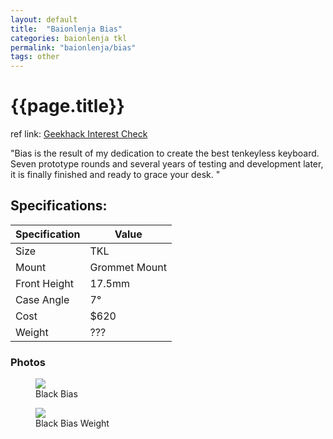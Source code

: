 ```yaml
---
layout: default
title:  "Baionlenja Bias"
categories: baionlenja tkl
permalink: "baionlenja/bias"
tags: other
---
```

# {{page.title}}

ref link: [Geekhack Interest Check](https://geekhack.org/index.php?topic=115157.0)

"Bias is the result of my dedication to create the best tenkeyless keyboard. Seven prototype rounds and several years of testing and development later, it is finally finished and ready to grace your desk.
"

## Specifications:

| Specification | Value |
|---|---|
| Size | TKL |
| Mount | Grommet Mount |
| Front Height | 17.5mm |
| Case Angle | 7° |
| Cost | $620 |
| Weight | ??? |

### Photos
<figure>
  <img src="{{ 'assets/images/baionlenja/bias/bias-black-oblivion.png' | relative_url }}">
  <figcaption>Black Bias</figcaption>
</figure>

<figure>
  <img src="{{ 'assets/images/baionlenja/bias/bias-black.png' | relative_url }}">
  <figcaption>Black Bias Weight</figcaption>
</figure>
